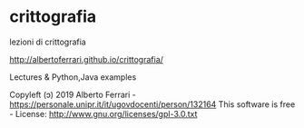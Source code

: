 # crittografia
lezioni di crittografia

http://albertoferrari.github.io/crittografia/

Lectures & Python,Java examples

Copyleft (ɔ) 2019 Alberto Ferrari - https://personale.unipr.it/it/ugovdocenti/person/132164
This software is free - License: http://www.gnu.org/licenses/gpl-3.0.txt

